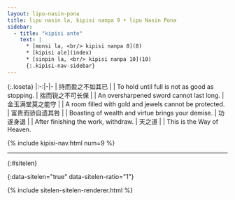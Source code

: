 ```yaml
---
layout: lipu-nasin-pona
title: lipu nasin la, kipisi nanpa 9 • lipu Nasin Pona
sidebar:
  - title: "kipisi ante"
    text: |
      * [monsi la, <br/> kipisi nanpa 8](8)
      * [kipisi ale](index)
      * [sinpin la, <br/> kipisi nanpa 10](10)
      {:.kipisi-nav-sidebar}
---
```


{:.loseta}
|:-:|-|-
| 持而盈之<wbr/>不如其已 |  | To hold until full is not as good as stopping.
| 揣而锐之<wbr/>不可长保 |  | An oversharpened sword cannot last long.
| 金玉满堂<wbr/>莫之能守 |  | A room filled with gold and jewels cannot be protected.
| 富贵而骄<wbr/>自遗其咎 |  | Boasting of wealth and virtue brings your demise.
| 功遂身退         |  | After finishing the work, withdraw.
| 天之道           |  | This is the Way of Heaven.

{% include kipisi-nav.html num=9 %}

-------
{:#sitelen}

{:data-sitelen="true" data-sitelen-ratio="1"}

{% include sitelen-sitelen-renderer.html %}
